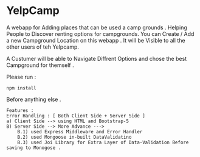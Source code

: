 # YelpCamp
A webapp for Adding places that can be used a camp grounds . Helping People to Discover renting options for campgrounds.
You can Create / Add a new Campground Location on this webapp . 
It will be Visible to all the other users of teh Yelpcamp.

A Custumer will be able to Navigate Diffrent Options and chose the best Campground for themself . 


Please run : 
```
npm install 
```
Before anything else . 
```
Features : 
Error Handling : [ Both Client Side + Server Side ] 
a) Client Side --> using HTML and Bootstrap-5 
B) Server Side --> More Advance ---> 
    B.1) used Express Middleware and Error Handler 
    B.2) used Mongoose in-built DataValidatino 
    B.3) used Joi Library for Extra Layer of Data-Validation Before saving to Monogose . 
```

